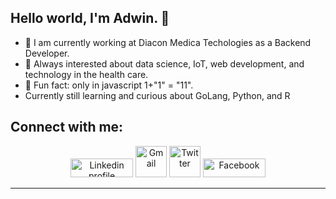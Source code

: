 ## Hello world, I'm Adwin. 👋

- 🔭 I am currently working at Diacon Medica Techologies as a Backend Developer.
- 📖 Always interested about data science, IoT, web development, and technology in the health care.
- 🚀 Fun fact: only in javascript 1+"1" = "11".
- Currently still learning and curious about GoLang, Python, and R

## Connect with me:
<p align="center">
    <a href="https://www.linkedin.com/in/adwin-nugroho-siswoyo/"><img alt="Linkedin profile" title="Linkedin" src="https://upload.wikimedia.org/wikipedia/commons/thumb/8/80/LinkedIn_Logo_2013.svg/1920px-LinkedIn_Logo_2013.svg.png" width="100" height="30" /></a>
    <a href="mailto:adwinnugroho16@gmail.com"><img alt="Gmail" src="https://upload.wikimedia.org/wikipedia/commons/a/ab/Gmail_Icon.svg" title="Email" width="50" height="50" /></a>
    <a href="https://twitter.com/adwinugroho"><img alt="Twitter" src="https://upload.wikimedia.org/wikipedia/en/9/9f/Twitter_bird_logo_2012.svg" title="Twitter" width="50" height="50" /></a>
    <a href="https://facebook.com/adwinugroho94"><img alt="Facebook" src="https://upload.wikimedia.org/wikipedia/commons/8/89/Facebook_Logo_%282019%29.svg" title="Twitter" width="100" height="30" /></a>
</p>
<hr \>